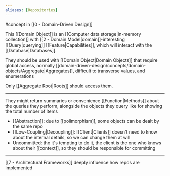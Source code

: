 ```yaml
---
aliases: [Repositories]
---
```


#concept in [[0 - Domain-Driven Design]]

This [[Domain Object]] is an [[Computer data storage|in-memory collection]] with [[2 - Domain Model|domain]]-interesting [[Query|querying]] [[Feature|Capabilities]], which will interact with the [[Database|Databases]].

They should be used with [[Domain Object|Domain Objects]] that require global access, normally [[domain-driven-design/concepts/domain-objects/Aggregate|Aggregates]], difficult to transverse values, and enumerations

Only [[Aggregate Root|Roots]] should access them.

---

They might return summaries or convenience [[Function|Methods]] about the queries they perform, alongside the objects they query like for showing the total number of items

- [[Abstraction]]: due to [[polimorphism]], some objects can be dealt by the same repo
- [[Low-Coupling|Decoupling]]: [[Client|Clients]] doesn't need to know about the internal details, so we can change them at will
- Uncommitted:  tho it's tempting to do it, the client is the one who knows about their [[context]], so they should be responsible for committing

---

[[7 - Architectural Frameworks]] deeply influence how repos are implemented
